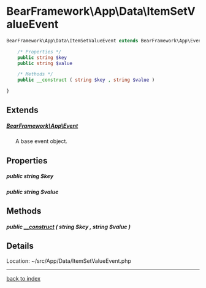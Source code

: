 # BearFramework\App\Data\ItemSetValueEvent

```php
BearFramework\App\Data\ItemSetValueEvent extends BearFramework\App\Event {

	/* Properties */
	public string $key
	public string $value

	/* Methods */
	public __construct ( string $key , string $value )

}
```

## Extends

##### [BearFramework\App\Event](bearframework.app.event.class.md)

&nbsp;&nbsp;&nbsp;&nbsp;&nbsp;&nbsp;A base event object.

## Properties

##### public string $key

##### public string $value

## Methods

##### public [__construct](bearframework.app.data.itemsetvalueevent.__construct.method.md) ( string $key , string $value )

## Details

Location: ~/src/App/Data/ItemSetValueEvent.php

---

[back to index](index.md)

